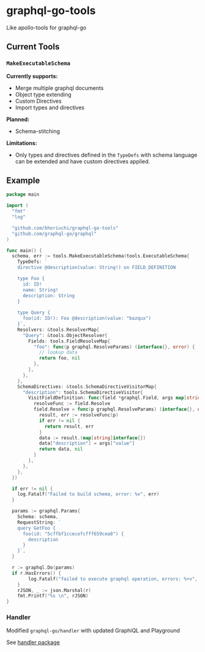 # graphql-go-tools
Like apollo-tools for graphql-go

## Current Tools

### `MakeExecutableSchema`

**Currently supports:**

  * Merge multiple graphql documents
  * Object type extending
  * Custom Directives
  * Import types and directives

**Planned:**

  * Schema-stitching

**Limitations:**

  * Only types and directives defined in the `TypeDefs` with schema language can be extended and have custom directives applied.

## Example

```go
package main

import (
  "fmt"
  "log"

  "github.com/bhoriuchi/graphql-go-tools"
  "github.com/graphql-go/graphql"
)

func main() {
  schema, err := tools.MakeExecutableSchema(tools.ExecutableSchema{
    TypeDefs: `
    directive @description(value: String!) on FIELD_DEFINITION

    type Foo {
      id: ID!
      name: String!
      description: String
    }
    
    type Query {
      foo(id: ID!): Foo @description(value: "bazqux")
    }`,
    Resolvers: &tools.ResolverMap{
      "Query": &tools.ObjectResolver{
        Fields: tools.FieldResolveMap{
          "foo": func(p graphql.ResolveParams) (interface{}, error) {
            // lookup data
            return foo, nil
          },
        },
      },
    },
    SchemaDirectives: &tools.SchemaDirectiveVisitorMap{
      "description": tools.SchemaDirectiveVisitor{
        VisitFieldDefinition: func(field *graphql.Field, args map[string]interface{}) {
          resolveFunc := field.Resolve
          field.Resolve = func(p graphql.ResolveParams) (interface{}, error) {
            result, err := resolveFunc(p)
            if err != nil {
              return result, err
            }
            data := result.(map[string]interface{})
            data["description"] = args["value"]
            return data, nil
          }
        },
      },
    },
  })

  if err != nil {
    log.Fatalf("Failed to build schema, error: %v", err)
  }

  params := graphql.Params{
    Schema: schema,
    RequestString: `
    query GetFoo {
      foo(id: "5cffbf1ccecefcfff659cea8") {
        description
      }
    }`,
  }

  r := graphql.Do(params)
  if r.HasErrors() {
		log.Fatalf("failed to execute graphql operation, errors: %+v", r.Errors)
	}
	rJSON, _ := json.Marshal(r)
	fmt.Printf("%s \n", rJSON)
}

```

### Handler

Modified `graphql-go/handler` with updated GraphiQL and Playground

See [handler package](handler)